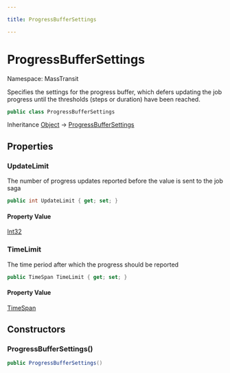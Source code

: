```yaml
---

title: ProgressBufferSettings

---
```


# ProgressBufferSettings

Namespace: MassTransit

Specifies the settings for the progress buffer, which defers updating the job progress until the
 thresholds (steps or duration) have been reached.

```csharp
public class ProgressBufferSettings
```

Inheritance [Object](https://learn.microsoft.com/en-us/dotnet/api/system.object) → [ProgressBufferSettings](../masstransit/progressbuffersettings)

## Properties

### **UpdateLimit**

The number of progress updates reported before the value is sent to the job saga

```csharp
public int UpdateLimit { get; set; }
```

#### Property Value

[Int32](https://learn.microsoft.com/en-us/dotnet/api/system.int32)<br/>

### **TimeLimit**

The time period after which the progress should be reported

```csharp
public TimeSpan TimeLimit { get; set; }
```

#### Property Value

[TimeSpan](https://learn.microsoft.com/en-us/dotnet/api/system.timespan)<br/>

## Constructors

### **ProgressBufferSettings()**

```csharp
public ProgressBufferSettings()
```
